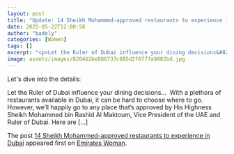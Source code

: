 ```yaml
---
layout: post
title: "Update: 14 Sheikh Mohammed-approved restaurants to experience in Dubai"
date: 2025-05-22T12:00:58
author: "badely"
categories: [Women]
tags: []
excerpt: "<p>Let the Ruler of Dubai influence your dining decisions&#8230;  With a plethora of restaurants available in Dubai, it can be hard to choose where to"
image: assets/images/820462be886733c885d2f0777a9082bd.jpg
---
```


Let's dive into the details: <p>Let the Ruler of Dubai influence your dining decisions&#8230;  With a plethora of restaurants available in Dubai, it can be hard to choose where to go. However, we&#8217;ll happily go to any place that&#8217;s approved by His Highness Sheikh Mohammed bin Rashid Al Maktoum, Vice President of the UAE and Ruler of Dubai. Here are [&#8230;]</p>
<p>The post <a href="https://emirateswoman.com/14-sheikh-mohammed-approved-restaurants-to-experience-in-dubai/" rel="nofollow">14 Sheikh Mohammed-approved restaurants to experience in Dubai</a> appeared first on <a href="https://emirateswoman.com" rel="nofollow">Emirates Woman</a>.</p>

